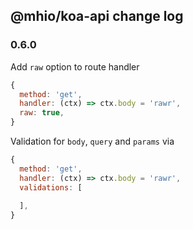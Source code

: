 @mhio/koa-api change log
--------------------

### 0.6.0

Add `raw` option to route handler

```javascript
{
  method: 'get',
  handler: (ctx) => ctx.body = 'rawr',
  raw: true,
}

```

Validation for `body`, `query` and `params` via 

```javascript
{
  method: 'get',
  handler: (ctx) => ctx.body = 'rawr',
  validations: [
    
  ],
}

```